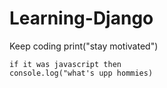 # Learning-Django
Keep coding
print("stay motivated")
``` 
if it was javascript then
console.log("what's upp hommies)
